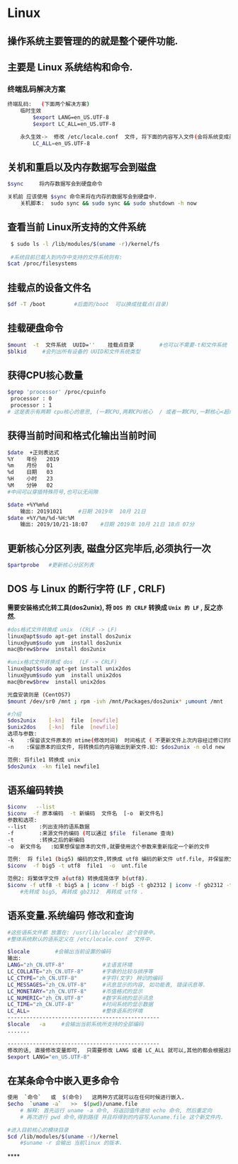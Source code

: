 # Linux

## 操作系统主要管理的的就是整个硬件功能.

## 主要是 Linux 系统结构和命令.

### 终端乱码解决方案

```bash
终端乱码:   (下面两个解决方案)
    临时生效
        $export LANG=en_US.UTF-8
        $export LC_ALL=en_US.UTF-8

    永久生效->  修改 /etc/locale.conf  文件, 将下面的内容写入文件(会将系统变成英文)
        LC_ALL=en_US.UTF-8
```

## 关机和重启以及内存数据写会到磁盘

```bash
$sync     将内存数据写会到硬盘命令

关机前 应该使用 $sync 命令来将在内存的数据写会到硬盘中.
    关机脚本:  sudo sync && sudo sync && sudo shutdown -h now
```

## 查看当前 Linux所支持的文件系统

```bash
 $ sudo ls -l /lib/modules/$(uname -r)/kernel/fs
 
 #系统目前已载入到内存中支持的文件系统则有:
$cat /proc/filesystems
```

## 挂载点的设备文件名

```bash
$df -T /boot         #后面的/boot  可以换成挂载点(目录)
```

## 挂载硬盘命令

```bash
$mount  -t  文件系统  UUID=''    挂载点目录        #也可以不需要-t和文件系统
$blkid     #会列出所有设备的 UUID和文件系统类型
```

## 获得CPU核心数量

```bash
$grep 'processor' /proc/cpuinfo
 processor : 0
 processor : 1
# 这是表示有两颗 cpu核心的意思, (一颗CPU,两颗CPU核心  / 或者一颗CPU,一颗核心<超线程>)
```

## 获得当前时间和格式化输出当前时间

```bash
$date  +正则表达式
%Y    年份   2019
%m    月份   01
%d    日期   03
%H    小时   23
%M    分钟   02
#中间可以穿插特殊符号,也可以无间隙

$date +%Y%m%d
    输出: 20191021     #日期 2019年  10月 21日
$date +%Y/%m/%d-%H:%M
    输出: 2019/10/21-18:07    #日期 2019年 10月 21日 18点 07分
```

## 更新核心分区列表, 磁盘分区完毕后,必须执行一次

```bash
$partprobe   #更新核心分区列表
```

## **DOS 与 Linux 的断行字符 \(LF , CRLF\)**

**需要安装格式化转工具\(dos2unix\), 将 `DOS 的 CRLF` 转换成 `Unix 的 LF` , 反之亦然.**

```bash
#dos格式文件转换成 unix  (CRLF -> LF)
linux@apt$sudo apt-get install dos2unix
linux@yum$sudo yum  install dos2unix
mac@brew$brew  install dos2unix

#unix格式文件转换成 dos  (LF -> CRLF)
linux@apt$sudo apt-get install unix2dos
linux@yum$sudo yum  install unix2dos
mac@brew$brew  install unix2dos

光盘安装则是 (CentOS7)
$mount /dev/sr0 /mnt ; rpm -ivh /mnt/Packages/dos2unix* ;umount /mnt 

#介绍
$dos2unix    [-kn]  file  [newfile]
$unix2dos    [-kn]  file  [newfile]
选项与参数:
-k    :保留该文件原本的 mtime(修改时间)  时间格式 ( 不更新文件上次内容经过修订的时间)
-n    :保留原本的旧文件, 将转换后的内容输出到新文件.如: $dos2unix -n old new

范例: 将file1 转换成 unix
$dos2unix  -kn file1 newfile1
```

## 语系编码转换

```bash
$iconv   --list
$iconv  -f 原本编码  -t 新编码  文件名  [-o  新文件名]
参数和选项:
--list    :列出支持的语系数据
-f        :来源文件的编码 (可以通过 $file  filename 查询)
-t        :转换之后的新编码
-o  新文件名   :如果想保留原本的文件,就要使用这个参数来重新指定一个新的文件

范例:  将 file1 (big5) 编码的文件,转换成 utf8 编码的新文件 utf.file, 并保留原文件.
$iconv  -f big5 -t utf8  file1  -o  unt.file

范例2: 将繁体字文件 a(utf8) 转换成简体字 b(utf8). 
$iconv -f utf8 -t big5 a | iconv -f big5 -t gb2312 | iconv -f gb2312 -t utf8 -o b
    #先转成 big5, 再转成 gb2312  再转成 utf8 .
```

## 语系变量.系统编码 修改和查询

```bash
#这些语系文件都 放置在: /usr/lib/locale/ 这个目录中。
#整体系统默认的语系定义在 /etc/locale.conf  文件中.

$locale        #会输出当前设置的编码
输出:
LANG="zh_CN.UTF-8"            #主语言环境
LC_COLLATE="zh_CN.UTF-8"      #字串的比较与排序等
LC_CTYPE="zh_CN.UTF-8"        #字符(文字) 辨识的编码
LC_MESSAGES="zh_CN.UTF-8"     #讯息显示的内容, 如功能表, 错误讯息等.
LC_MONETARY="zh_CN.UTF-8"     #币值格式的显示
LC_NUMERIC="zh_CN.UTF-8"      #数字系统的显示讯息
LC_TIME="zh_CN.UTF-8"         #时间系统的显示数据
LC_ALL=                       #整体语系的环境
------------------------------------------------
$locale   -a     #会输出当前系统所支持的全部编码
.......

------------------------------------------------
修改的话, 直接修改变量即可,  只需要修改 LANG 或者 LC_ALL 就可以,其他的都会根据这两个进行变化.
$export LANG="en_US.UTF-8"
```

## 在某条命令中嵌入更多命令

```bash
使用  `命令`   或  $(命令)   这两种方式就可以在任何时候进行嵌入.
$echo  `uname -a`   >>  $(pwd)/uname.file
    # 解释: 首先运行 uname -a 命令, 将返回值传递给 echo 命令, 然后重定向
    # 再次进行 pwd 命令,得到路径 并且将得到的内容写入uname.file 这个新文件内.

#进入目前核心的模块目录
$cd /lib/modules/$(uname -r)/kernel    
    #$uname -r 会输出 当前linux 的版本.
```



\*\*\*\*









